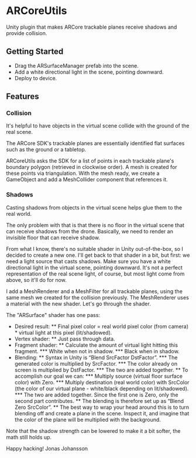# ARCoreUtils

Unity plugin that makes ARCore trackable planes receive shadows and provide collision.

## Getting Started

* Drag the ARSurfaceManager prefab into the scene.
* Add a white directional light in the scene, pointing downward.
* Deploy to device.

## Features

### Collision

It's helpful to have objects in the virtual scene collide with the ground of the real scene.

The ARCore SDK's trackable planes are essentially identified flat surfaces such as the ground or a tabletop. 

ARCoreUtils asks the SDK for a list of points in each trackable plane's boundary polygon (retrieved in clockwise order). A mesh is created for these points via triangulation. With the mesh ready, we create a GameObject and add a MeshCollider component that references it.

### Shadows

Casting shadows from objects in the virtual scene helps glue them to the real world.

The only problem with that is that there is no floor in the virtual scene that can receive shadows from the drone. Basically, we need to render an invisible floor that can receive shadow.

From what I know, there's no suitable shader in Unity out-of-the-box, so I decided to create a new one. I'll get back to that shader in a bit, but first: we need a light source that casts shadows. Make sure you have a white directional light in the virtual scene, pointing downward. It's not a perfect representation of the real scene light, of course, but most light come from above, so it'll do for now.

I add a MeshRenderer and a MeshFilter for all trackable planes, using the same mesh we created for the collision previously. The MeshRenderer uses a material with the new shader. Let's go through the shader.

The "ARSurface" shader has one pass:
* Desired result:
** Final pixel color = real world pixel color (from camera) * virtual light at this pixel (lit/shadowed).
* Vertex shader:
** Just pass through data.
* Fragment shader:
** Calculate the amount of virtual light hitting this fragment.
*** White when not in shadow.
*** Black when in shadow.
* Blending:
** Syntax in Unity is “Blend SrcFactor DstFactor”.
*** The generated color is multiplied by SrcFactor.
*** The color already on screen is multiplied by DstFactor.
*** The two are added together.
** To accomplish our goal we can:
*** Multiply source (virtual floor surface color) with Zero.
*** Multiply destination (real world color) with SrcColor (the color of our virtual plane - white/black depending on lit/shadowed).
*** The two are added together. Since the first one is Zero, only the second part contributes.
** The blending is therefore set up as “Blend Zero SrcColor”.
** The best way to wrap your head around this is to turn blending off and create a plane in the scene. Inspect it, and imagine that the color of the plane will be multiplied with the background.

Note that the shadow strength can be lowered to make it a bit softer, the math still holds up.



Happy hacking!
Jonas Johansson

